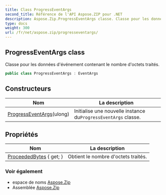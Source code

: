 ```yaml
---
title: Class ProgressEventArgs
second_title: Référence de l'API Aspose.ZIP pour .NET
description: Aspose.Zip.ProgressEventArgs classe. Classe pour les données dévénement contenant le nombre doctets traités.
type: docs
weight: 300
url: /fr/net/aspose.zip/progresseventargs/
---
```

## ProgressEventArgs class

Classe pour les données d'événement contenant le nombre d'octets traités.

```csharp
public class ProgressEventArgs : EventArgs
```

## Constructeurs

| Nom | La description |
| --- | --- |
| [ProgressEventArgs](progresseventargs/)(ulong) | Initialise une nouvelle instance du`ProgressEventArgs` classe. |

## Propriétés

| Nom | La description |
| --- | --- |
| [ProceededBytes](../../aspose.zip/progresseventargs/proceededbytes/) { get; } | Obtient le nombre d'octets traités. |

### Voir également

* espace de noms [Aspose.Zip](../../aspose.zip/)
* Assemblée [Aspose.Zip](../../)


